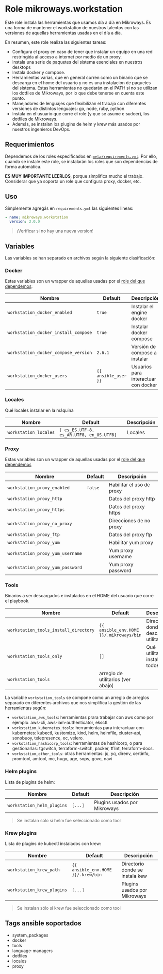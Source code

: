 # Role mikroways.workstation

Este role instala las herramientas que usamos día a día en Mikroways. Es una
forma de mantener el workstation de nuestros talentos con las versiones de
aquellas herramientas usadas en el día a día.

En resumen, este role realiza las siguientes tareas:

* Configura el proxy en caso de tener que instalar un equipo en una red
  restringida al acceso a internet por medio de un proxy.
* Instala una serie de paquetes del sistema esenciales en nuestros desktops
* Instala docker y compose.
* Herramientas varias, que en general corren como un binario que se descarga en
  el home del usuario y no es una instalación de paquetes del sistema. Estas
  herramientas no quedarán en el PATH si no se utilizan los dotfiles de
  Mikroways, por lo que debe tenerse en cuenta este punto.
* Manejadores de lenguajes que flexibilizan el trabajo con diferentes versiones
  de distintos lenguajes: go, node, ruby, python.
* Instala en el usuario que corre el role (y que se asume e sudoer), los
  dotfiles de Mikroways.
* Además, se instalan los plugins de helm y krew más usados por nuestros
  ingenieros DevOps.

## Requerimientos

Dependemos de los roles especificados en [`meta/requirements.yml`](meta/requirements.yml).
Por ello, cuando se instale este role, se instalarán los roles que son
dependencias de forma automática.

**ES MUY IMPORTANTE LEERLOS**, porque simplifica mucho el trabajo. Considerar
que ya soporta un role que configura proxy, docker, etc.

## Uso

Simplemente agregás en `requirements.yml` las siguientes lineas:

```yaml
- name: mikroways.workstation
  version: 2.0.0
```

> ¡Verificar si no hay una nueva version!

## Variables

Las variables se han separado en archivos según la siguiente clasificación:

### Docker

Estas variables son un wrapper de aquellas usadas por el [role del que
dependemos](https://github.com/geerlingguy/ansible-role-docker):

| Nombre                               | Default              | Descripción                          |
| ------------------------------------ | -------------------- | ------------------------------------ |
| `workstation_docker_enabled`         | `true`               | Instalar el engine docker            |
| `workstation_docker_install_compose` | `true`               | Instalar docker compose              |
| `workstation_docker_compose_version` | `2.6.1`              | Versión de compose a instalar        |
| `workstation_docker_users`           | `{{ ansible_user }}` | Usuarios para interactuar con docker |

### Locales

Qué locales instalar en la máquina


| Nombre                               | Default                           | Descripción |
| ------------------------------------ | --------------------------------- | ----------- |
| `workstation_locales`         | `[ es_ES.UTF-8, es_AR.UTF8, en_US.UTF8]` | Locales     |

### Proxy


Estas variables son un wrapper de aquellas usadas por el [role del que
dependemos](https://github.com/ruzickap/ansible-role-proxy_settings/)

| Nombre                           | Default | Descripción               |
| ----------------------------     | ------- | ------------------------- |
| `workstation_proxy_enabled`      | `false` | Habilitar el uso de proxy |
| `workstation_proxy_http`         |         | Datos del proxy http      |
| `workstation_proxy_https`        |         | Datos del proxy https     |
| `workstation_proxy_no_proxy`     |         | Direcciones de no proxy   |
| `workstation_proxy_ftp`          |         | Datos del proxy ftp       |
| `workstation_proxy_yum`          |         | Habilitar yum proxy       |
| `workstation_proxy_yum_username` |         | Yum proxy username        |
| `workstation_proxy_yum_password` |         | Yum proxy password        |

### Tools

Binarios a ser descargados e instalados en el HOME del usuario que corre el
playbook.

| Nombre                                | Default                                 | Descripción                            |
| ------------------------------------- | --------------------------------------- | -------------------------------------- |
| `workstation_tools_install_directory` | `{{ ansible_env.HOME }}/.mikroways/bin` | Directorio donde descargar utilitarios |
| `workstation_tools_only`              | `[]`                                    | Qué utilitatios instalar de todos      |
| `workstation_tools`                   | arreglo de utilitarios (ver abajo)      |                                        |}

La variable `workstation_tools` se compone como un arreglo de arreglos separado
en diferentes archivos que nos simplifica la gestión de las herramientas según:

* `workstation_aws_tools`: herramientas prara trabajar con aws como por ejemplo:
  aws-cli, aws-iam-authenticator, eksctl.
* `workstation_kubernetes_tools`: herramientas para interactuar con kubernetes:
  kubectl, kustomize, kind, helm, helmfile, cluster-api, sonobuoy, telepresence,
  oc, velero.
* `workstation_hashicorp_tools`: herramientas de hashicorp, o para
  gestionarlas: tgswitch, terraform-switch, packer, tflint, terraform-docs.
* `workstation_other_tools`: otras herramientas: jq, yq, direnv, certinfo,
  promtool, amtool, mc, hugo, age, sops, govc, navi

### Helm plugins

Lista de plugins de helm:

| Nombre                     | Default | Descripción                  |
| -------------------------- | ------- | ---------------------------- |
| `workstation_helm_plugins` | `[...]` | Plugins usados por Mikroways |

> Se instalan sólo si helm fue seleccionado como tool

### Krew plugins

Lista de plugins de kubectl instalados con krew:

| Nombre                     | Default | Descripción                  |
| -------------------------- | ------------------------------- | ------------------------------- |
| `workstation_krew_path` | `{{ ansible_env.HOME }}/.krew/bin` | Directorio donde se instala kew |
| `workstation_krew_plugins` | `[...]`                         | Plugins usados por Mikroways    |

> Se instalan sólo si krew fue seleccionado como tool


## Tags ansible soportados

* system_packages
* docker
* tools
* language-managers
* dotfiles
* locales
* proxy
